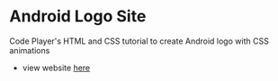 # Android Logo Site
Code Player's HTML and CSS tutorial to create Android logo with CSS animations
* view website [here](http://strongdan.github.io/android_logo_site/)
